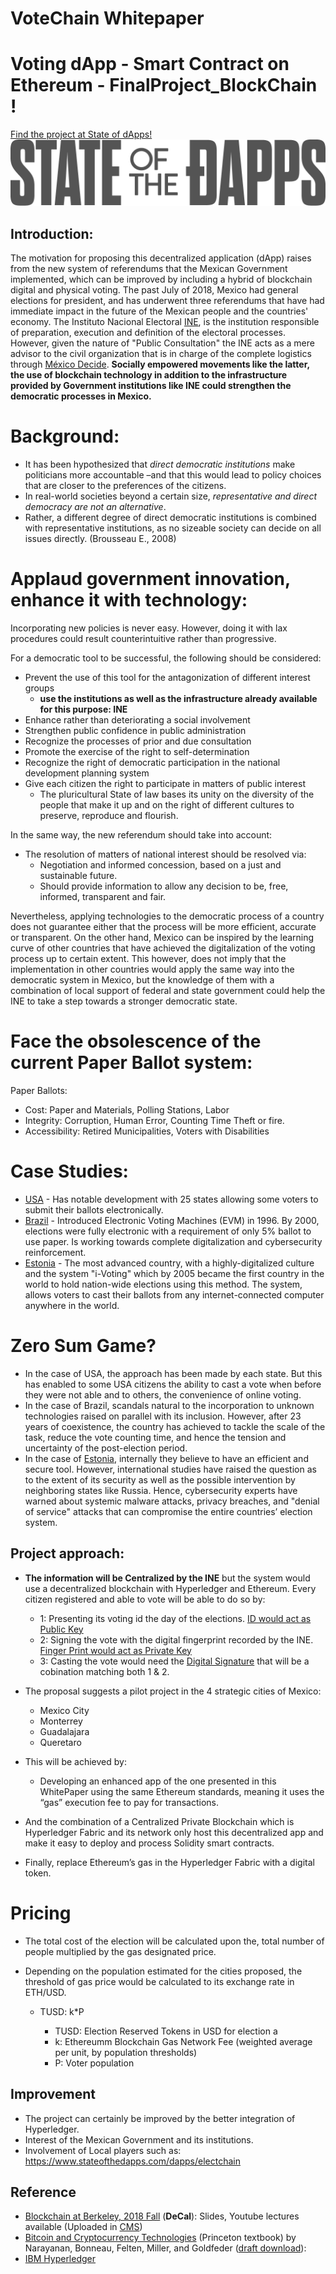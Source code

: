 # VoteChain Whitepaper
# Voting dApp - Smart Contract on Ethereum - FinalProject_BlockChain !
[Find the project at State of dApps!](https://www.stateofthedapps.com/dapps/votechain)
![alt text](https://github.com/danybonfil/DanielBonfil_FinalProject_BlockChain/blob/master/screenshots/sodapblack.png)

## Introduction:

The motivation for proposing this decentralized application (dApp) raises from the new system of referendums that the Mexican Government implemented, which can be improved by including a hybrid of blockchain digital and physical voting. The past July of 2018, Mexico had general elections for president, and has underwent three referendums that have had immediate impact in the future of the Mexican people and the countries' economy. The Instituto Nacional Electoral [INE](https://www.ine.mx/credencial/estadisticas-lista-nominal-padron-electoral/), is the institution responsible of preparation, execution and definition of the electoral processes. However, given the nature of "Public Consultation" the INE acts as a mere advisor to the civil organization that is in charge of the complete logistics through [México Decide](https://mexicodecide.com.mx/). **Socially empowered movements like the latter, the use of blockchain technology in addition to the infrastructure provided by Government institutions like INE could strengthen the democratic processes in Mexico.**

# Background:
- It has been hypothesized that *direct democratic institutions* make politicians more accountable –and that this would lead to policy choices that are closer to the preferences of the citizens. 
- In real-world societies beyond a certain size, *representative and direct democracy are not an alternative*. 
- Rather, a different degree of direct democratic institutions is combined with representative institutions, as no sizeable society can decide on all issues directly. (Brousseau E., 2008)

# Applaud government innovation, enhance it with technology:
Incorporating new policies is never easy. However, doing it with lax procedures could result counterintuitive rather than progressive.

For a democratic tool to be successful, the following should be considered:
- Prevent the use of this tool for the antagonization of different interest groups
  - **use the institutions as well as the infrastructure already available for this purpose: INE**
- Enhance rather than deteriorating a social involvement 
- Strengthen public confidence in public administration
- Recognize the processes of prior and due consultation
- Promote the exercise of the right to self-determination
- Recognize the right of democratic participation in the national development planning system
- Give each citizen the right to participate in matters of public interest
  - The pluricultural State of law bases its unity on the diversity of the people that make it up and on the right of different cultures to preserve, reproduce and flourish.
  
In the same way, the new referendum should take into account:
  - The resolution of matters of national interest should be resolved via:
    - Negotiation and informed concession, based on a just and sustainable future.
    - Should provide information to allow any decision to be, free, informed, transparent and fair.

Nevertheless, applying technologies to the democratic process of a country does not guarantee either that the process will be more efficient, accurate or transparent. On the other hand, Mexico can be inspired by the learning curve of other countries that have achieved the digitalization of the voting process up to certain extent. This however, does not imply that the implementation in other countries would apply the same way into the democratic system in Mexico, but the knowledge of them with a combination of local support of federal and state government could help the INE to take a step towards a stronger democratic state.

# Face the obsolescence of the current Paper Ballot system:
Paper Ballots:
  - Cost: Paper and Materials, Polling Stations, Labor
  - Integrity: Corruption, Human Error, Counting Time Theft or fire.
  - Accessibility: Retired Municipalities, Voters with Disabilities

# Case Studies:
- [USA](https://www.businessinsider.com/22-states-that-allow-you-to-vote-online-2016-9) - Has notable development with 25 states allowing some voters to submit their ballots electronically.
- [Brazil](https://arstechnica.com/tech-policy/2018/06/in-a-blow-to-e-voting-critics-brazil-suspends-use-of-all-paper-ballots/) - Introduced Electronic Voting Machines (EVM) in 1996. By 2000, elections were fully electronic with a requirement of only 5% ballot to use paper. Is working towards complete digitalization and cybersecurity reinforcement.
- [Estonia](https://e-estonia.com/solutions/e-governance/i-voting/) - The most advanced country, with a highly-digitalized culture and the system "i-Voting" which by 2005 became the first country in the world to hold nation-wide elections using this method.  The system, allows voters to cast their ballots from any internet-connected computer anywhere in the world. 

# Zero Sum Game?
- In the case of USA, the approach has been made by each state. But this has enabled to some USA citizens the ability to cast a vote when before they were not able and to others, the convenience of online voting.
- In the case of Brazil, scandals natural to the incorporation to unknown technologies raised on parallel with its inclusion. However, after 23 years of coexistence, the country has achieved to tackle the scale of the task, reduce the vote counting time, and hence the tension and uncertainty of the post-election period. 
- In the case of [Estonia](https://estoniaevoting.org/), internally they believe to have an efficient and secure tool. However, international studies have raised the question as to the extent of its security as well as the possible intervention by neighboring states like Russia. Hence, cybersecurity experts have warned about systemic malware attacks, privacy breaches, and "denial of service" attacks that can compromise the entire countries’ election system. 

## Project approach:
- **The information will be Centralized by the INE** but the system would use a decentralized blockchain with Hyperledger and Ethereum. Every citizen registered and able to vote will be able to do so by:
  - 1: Presenting its voting id the day of the elections. [ID would act as Public Key](https://github.com/PHBS/2018.M3.BlockChain/wiki/Public-Key-Infrastructure-(PKI))
  - 2: Signing the vote with the digital fingerprint recorded by the INE. [Finger Print would act as Private Key](https://github.com/PHBS/2018.M3.BlockChain/wiki/Public-Key-Infrastructure-(PKI))
  - 3: Casting the vote would need the [Digital Signature](https://github.com/PHBS/2018.M3.BlockChain/wiki/Public-Key-Infrastructure-(PKI)) that will be a cobination matching both 1 & 2.

- The proposal suggests a pilot project in the 4 strategic cities of Mexico:
  - Mexico City
  - Monterrey
  - Guadalajara
  - Queretaro
  
- This will be achieved by:
  - Developing an enhanced app of the one presented in this WhitePaper using the same Ethereum standards, meaning it uses the “gas” execution fee to pay for transactions. 
 - And the combination of a Centralized Private Blockchain which is Hyperledger Fabric and its network only host this decentralized app and make it easy to deploy and process Solidity smart contracts.  
 - Finally, replace Ethereum’s gas in the Hyperledger Fabric with a digital token.
  
# Pricing
- The total cost of the election will be calculated upon the, total number of people multiplied by the gas designated price.
- Depending on the population estimated for the cities proposed, the threshold of gas price would be calculated to its exchange rate in ETH/USD.

  - TUSD: k*P

    - TUSD: Election Reserved Tokens in USD for election a
    - k: Ethereumm Blockchain Gas Network Fee (weighted average per unit, by population thresholds) 
    - P: Voter population 

## Improvement
  - The project can certainly be improved by the better integration of Hyperledger.
  - Interest of the Mexican Government and its institutions.
  - Involvement of Local players such as: https://www.stateofthedapps.com/dapps/electchain

## Reference
* [Blockchain at Berkeley, 2018 Fall](https://blockchain.berkeley.edu/courses/fall-2018-fundamentals-decal/) (__DeCal__): Slides, Youtube lectures available (Uploaded in [CMS](http://cms.phbs.pku.edu.cn/claroline/document/document.php?cidReset=true&cidReq=FIN533))
* [Bitcoin and Cryptocurrency Technologies](http://bitcoinbook.cs.princeton.edu/) (Princeton textbook) by Narayanan, Bonneau, Felten, Miller, and Goldfeder ([draft download](https://d28rh4a8wq0iu5.cloudfront.net/bitcointech/readings/princeton_bitcoin_book.pdf)):
* [IBM Hyperledger](https://developer.ibm.com/patterns/voting-app-hyperledger-ethereum/)



